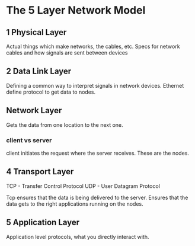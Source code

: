 # The 5 Layer Network Model

## 1 Physical Layer ##
Actual things which make networks, the cables, etc.
Specs for network cables and how signals are sent between devices

## 2 Data Link Layer ##
Defining a common way to interpret signals in network devices.
Ethernet define protocol to get data to nodes.

## Network Layer ##
Gets the data from one location to the next one. 

### client vs server ###
client initiates the request where the server receives. These are the nodes.

## 4 Transport Layer ##
TCP - Transfer Control Protocol
UDP - User Datagram Protocol

Tcp ensures that the data is being delivered to the server. Ensures that the data gets to the right applications running on the nodes.

## 5 Application Layer ##
Application level protocols, what you directly interact with.
